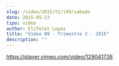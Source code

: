 ```yaml
---
slug: /video/2015/t2/l09/sabado
date: 2015-05-23
tipo: video
author: Elifelet Lopez
title: "Video 09 - Trimestre 2 - 2015"
description: ""
---
```


https://player.vimeo.com/video/129041738
